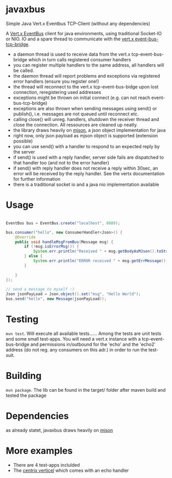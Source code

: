 # javaxbus
Simple Java Vert.x Eventbus TCP-Client (without any dependencies)

A [Vert.x EventBus](http://vertx.io/docs/vertx-core/java/#event_bus) client for java environments, using traditional Socket-IO or NIO.
IO and a spare thread to communicate with the [vert.x event-bus-tcp-bridge](https://github.com/vert-x3/vertx-tcp-eventbus-bridge). 

* a daemon thread is used to receive data from the vert.x tcp-event-bus-bridge which in turn calls registered consumer handlers
* you can register multiple handlers to the same address, all handlers will be called.
* the daemon thread will report problems and exceptions via registered error handlers (ensure you register one!)
* the thread will reconnect to the vert.x tcp-event-bus-bidge upon lost connection, reregistering used addresses
* exceptions might be thrown on initial connect (e.g. can not reach event-bus-tcp-bridge)
* exceptions are also thrown when sending messages using send() or publish(), i.e. messages are not queued until reconnect etc.
* calling close() will unreg. handlers, shutdown the receiver thread and close the connection. All ressources are cleaned up neatly. 
* the library draws heavily on [mjson](https://bolerio.github.io/mjson/), a json object implementation for java
* right now, only json payload as mjson object is supported (extension possible)
* you can use send() with a handler to respond to an expected reply by the server 
* if send() is used with a reply handler, server side fails are dispatched to that handler too (and not to the error handler)
* if send() with reply handler does not receive a reply within 30sec, an error will be received by the reply handler. See the vertx documentation for further information
* there is a traditional socket io and a java nio implementation available


# Usage
```java

EventBus bus = EventBus.create("localhost", 8089);

bus.consumer("hello", new ConsumerHandler<Json>() {
	@Override
	public void handleMsgFromBus(Message msg) {
		if (!msg.isErrorMsg()) {
    		System.err.println("Received " + msg.getBodyAsMJson().toString());
    	} else {
    		System.err.println("ERROR received " + msg.getErrMessage());
    	}
    	
    }
});
   
// send a message to myself :)
Json jsonPayLoad = Json.object().set("msg", "Hello World");
bus.send("hello", new Message(jsonPayLoad));


```



# Testing
`mvn test`. Will execute all available tests......  Among the tests are unit tests and some small test-apps. 
You will need a vert.x instance with a tcp-event-bus-bridge and permissions in/outbound for the 'echo' and the 'echo2' address 
(do not reg. any consumers on this adr.) in order to run the test-suit.   



# Building

`mvn package`. The lib can be found in the target/ folder after maven build and tested the package



# Dependencies
as already statet, javaxbus draws heavily on [mjson](https://bolerio.github.io/mjson/)



# More examples   
* There are 4 test-apps inclulded 
* The [centrix verticel](https://github.com/danielstieger/centrix) which comes with an echo handler 

